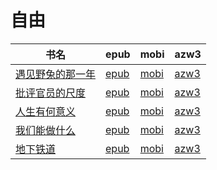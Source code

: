 # 自由

| 书名 | epub | mobi | azw3 |
| --- | --- | --- | --- |
| [遇见野兔的那一年](None) | [epub](None) | [mobi](None) | [azw3](None) |
| [批评官员的尺度](None) | [epub](None) | [mobi](None) | [azw3](None) |
| [人生有何意义](None) | [epub](None) | [mobi](None) | [azw3](None) |
| [我们能做什么](None) | [epub](None) | [mobi](None) | [azw3](None) |
| [地下铁道](http://ct.dalanmei.com/f/31084289-595858085-7040fa) | [epub](http://ct.dalanmei.com/f/31084289-595858085-7040fa) | [mobi](http://ct.dalanmei.com/f/31084289-595860354-7ffcb9) | [azw3](http://ct.dalanmei.com/f/31084289-595859989-d5ca86) |
